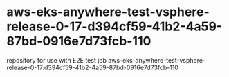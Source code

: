 # aws-eks-anywhere-test-vsphere-release-0-17-d394cf59-41b2-4a59-87bd-0916e7d73fcb-110
repository for use with E2E test job aws-eks-anywhere-test-vsphere-release-0-17:d394cf59-41b2-4a59-87bd-0916e7d73fcb-110
